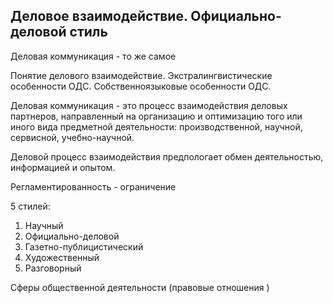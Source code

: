 ## Деловое взаимодействие. Официально-деловой стиль 
Деловая коммуникация - то же самое

Понятие делового взаимодействие.
Экстралингвистические особенности ОДС.
Собственноязыковые особенности ОДС.

Деловая коммуникация - это процесс взаимодействия деловых партнеров, направленный на организацию и оптимизацию того или иного вида предметной деятельности: производственной, научной, сервисной, учебно-научной. 

Деловой процесс взаимодействия предпологает обмен деятельностью, информацией и опытом.

Регламентированность - ограничение 

5 стилей:
1. Научный
2. Официально-деловой
3. Газетно-публицистический
4. Художественный
5. Разговорный

Сферы общественной деятельности (правовые отношения )
